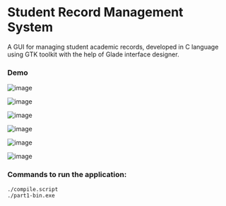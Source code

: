 # Student Record Management System
A GUI for managing student academic records, developed in C language using GTK toolkit with the help of Glade interface designer.

### Demo

![image](https://user-images.githubusercontent.com/60000624/192340443-0853846d-ee77-431f-992c-a0391aaea405.png)

![image](https://user-images.githubusercontent.com/60000624/192340476-330b2daf-f8dc-4f29-89b9-29d863edb55f.png)

![image](https://user-images.githubusercontent.com/60000624/192340530-5f08f5bc-ac42-428b-82ca-2cba4871e34d.png)

![image](https://user-images.githubusercontent.com/60000624/192340568-6f746155-9ccb-4c73-8197-f3c3bd7c36c0.png)

![image](https://user-images.githubusercontent.com/60000624/192340588-14fc134e-1b8a-406c-b14f-e0798c0528e0.png)

![image](https://user-images.githubusercontent.com/60000624/192340786-4c841ad7-c998-4882-882b-684a0c9e31a4.png)


### Commands to run the application:
```
./compile.script
./part1-bin.exe
```
